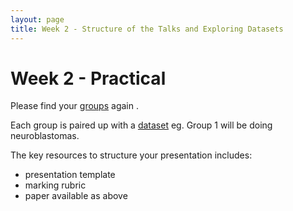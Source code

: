```yaml
---
layout: page
title: Week 2 - Structure of the Talks and Exploring Datasets
---
```


Week 2 - Practical
=====================

Please find your [groups](https://theheking.github.io/babs-rna-seq-2024/key_info/) again .

Each group is paired up with a [dataset](https://theheking.github.io/babs-rna-seq-2024/practical_overview/sample_datasets/) eg. Group 1 will be doing neuroblastomas. 

The key resources to structure your presentation includes:
- presentation template
- marking rubric
- paper available as above
